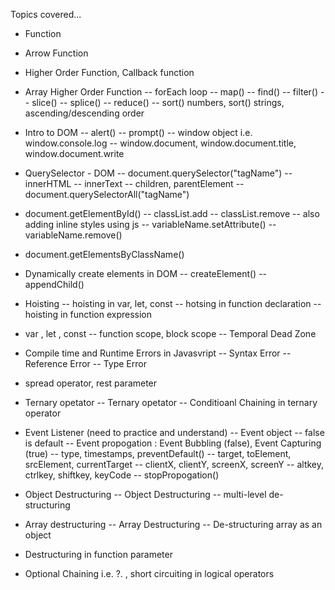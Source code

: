 Topics covered...

- Function

- Arrow Function

- Higher Order Function, Callback function

- Array Higher Order Function
  -- forEach loop
  -- map()
  -- find()
  -- filter()
  -- slice()
  -- splice()
  -- reduce()
  -- sort() numbers, sort() strings, ascending/descending order

- Intro to DOM
  -- alert()
  -- prompt()
  -- window object i.e. window.console.log
  -- window.document, window.document.title, window.document.write

- QuerySelector - DOM
  -- document.querySelector("tagName")
  -- innerHTML
  -- innerText
  -- children, parentElement
  -- document.querySelectorAll("tagName")

- document.getElementById()
  -- classList.add
  -- classList.remove
  -- also adding inline styles using js
  -- variableName.setAttribute()
  -- variableName.remove()

- document.getElementsByClassName()

- Dynamically create elements in DOM
  -- createElement()
  -- appendChild()

- Hoisting
  -- hoisting in var, let, const
  -- hotsing in function declaration
  -- hoisting in function expression

- var , let , const
  -- function scope, block scope
  -- Temporal Dead Zone

- Compile time and Runtime Errors in Javasvript
  -- Syntax Error
  -- Reference Error
  -- Type Error

- spread operator, rest parameter

- Ternary opetator
  -- Ternary opetator
  -- Conditioanl Chaining in ternary operator

- Event Listener (need to practice and understand)
  -- Event object
  -- false is default
  -- Event propogation : Event Bubbling (false), Event Capturing (true)
  -- type, timestamps, preventDefault()
  -- target, toElement, srcElement, currentTarget
  -- clientX, clientY, screenX, screenY
  -- altkey, ctrlkey, shiftkey, keyCode
  -- stopPropogation()

- Object Destructuring
  -- Object Destructuring
  -- multi-level de-structuring

- Array destructuring
  -- Array Destructuring
  -- De-structuring array as an object

- Destructuring in function parameter

- Optional Chaining i.e. ?. , short circuiting in logical operators
